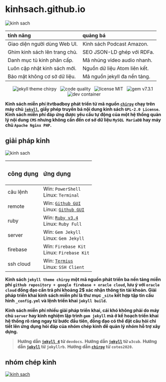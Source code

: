 # kinhsach.github.io

![kinh sach](https://chirpy-img.netlify.app/commons/devices-mockup.png "Kinh sách chirpy theme")

<div align="center">

| tính năng | quảng bá |
|:-----|:-----|
| Giao diện người dùng Web UI. | Kinh sách Podcast Amazon. |
| Ghim kinh sách lên trang chủ. | SEO JSON-LD ghép với RDFa. |
| Danh mục tủ kinh phân cấp. | Mã nhúng video audio nhanh. |
| Luôn cập nhật kinh sách mới. | Nguồn dữ liệu Atom liên kết. |
| Bảo mật không cơ sở dữ liệu. | Mã nguồn jekyll đa nền tảng. |

![jekyll theme chirpy](https://img.shields.io/github/actions/workflow/status/cotes2020/jekyll-theme-chirpy/ci.yml?logo=github)&nbsp;&nbsp;
![code quality](https://img.shields.io/codacy/grade/4e556876a3c54d5e8f2d2857c4f43894?logo=codacy)&nbsp;&nbsp;
![license MIT](https://img.shields.io/github/license/cotes2020/jekyll-theme-chirpy?color=goldenrod)&nbsp;&nbsp;
![gem v7.3.1](https://img.shields.io/gem/v/jekyll-theme-chirpy?&logo=RubyGems&logoColor=ghostwhite&label=gem&color=orange)&nbsp;&nbsp;
![dev container](https://img.shields.io/badge/Dev_Containers-Open-deepskyblue?logo=linuxcontainers)

</div>

**Kinh sách miễn phí itvtbadboy phát triển từ mã nguồn [`chirpy`](https://github.com/cotes2020/jekyll-theme-chirpy) chạy trên máy chủ [`jekyll`](https://jekyllrb.com/), giấy phép truyền bá nội dung kinh sách `GPL-2.0 License`. Kinh sách miễn phí đáp ứng được yêu cầu tự động của một hệ thống quản lý nội dung `CMS` nhưng không cần đến cơ sở dữ liệu `MySQL MariaDB` hay máy chủ `Apache Nginx PHP`.**

## giải pháp kinh

![kinh sach](https://www.itvtbadboy.io.vn/image/1280/oracle-cloud-cpu.jpg "Kinh sách github page")

<div align="center">

| <h3>công dụng</h3> | <h3>ứng dụng</h3>
|:-----|:-----|
| câu lệnh | Win: `PowerShell` <br>Linux: `Terminal` |
| remote | Win: [`Github GUI`](https://desktop.github.com/download) <br>Linux: [`Github GUI`](https://mirror.mwt.me/shiftkey-desktop/deb/pool/main/g/github-desktop/github-desktop_3.4.12-linux1_amd64.deb) |
| ruby | Win: [`Ruby v3.4`](https://github.com/oneclick/rubyinstaller2/releases/download/RubyInstaller-3.4.5-1/rubyinstaller-devkit-3.4.5-1-x64.exe) <br>Linux: `Ruby Full` |
| server | Win: `Gem Jekyll` <br>Linux: `Gem Jekyll` |
| firebase | Win: `Firebase Kit` <br>Linux: `Firebase Kit` |
| ssh cloud | Win: [`Termius`](https://termi.us/win) <br>Linux: `SSH Client` |

</div>

**Kinh sách `jekyll theme chirpy` một mã nguồn phát triển ba nền tảng miễn phí `github repository + google firebase + oracle cloud`, lưu ý với `oracle cloud` đồng đạo cần trả phí khoảng 2$ xác nhận thông tin tài khoản. Giải pháp triển khai kinh sách miễn phí là thư mục `_site` kết hợp tập tin cấu hình `_config.yml` và lệnh triển khai `jekyll build`.**

**Kinh sách miễn phí nhiều giải pháp triển khai, cái khó không phải do máy chủ `server` hay kinh nghiệm lập trình `gem jekyll` mà ở kế hoạch triển khai hệ thống rõ ràng ngay từ bước đầu tiên, đồng đạo có thể đặt câu hỏi chi tiết lên ứng dụng hỏi đáp của nhóm chép kinh để quản lý nhóm hỗ trợ xây dựng.**

> **Hướng dẫn [`jekyll 4`](https://devdocs.io/jekyll/) từ `devdocs`.**
> **Hướng dẫn [`jekyll`](https://docs.w3cub.com/jekyll/) từ `w3cub`.**
> **Hướng dẫn [`jekyll`](https://jekyllrb.com/docs/) từ `jekyllrb`.**
> **Hướng dẫn [`chirpy`](https://github.com/cotes2020/jekyll-theme-chirpy/wiki) từ `cotes2020`.**

## nhóm chép kinh

[![kinh sach](https://contrib.rocks/image?repo=kinhsach/kinhsach.github.io)](https://www.youtube.com/live_chat?v=vmgpnkjKQC8&embed_domain=itvtbadboy.io.vn "youtube live chat")
